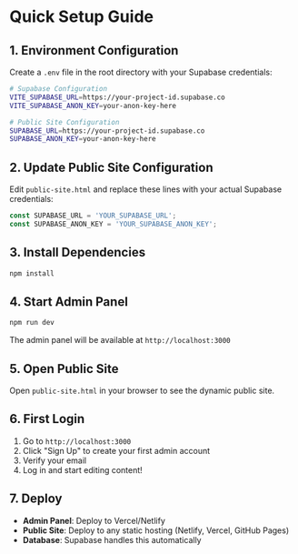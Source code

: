 # Quick Setup Guide

## 1. Environment Configuration

Create a `.env` file in the root directory with your Supabase credentials:

```bash
# Supabase Configuration
VITE_SUPABASE_URL=https://your-project-id.supabase.co
VITE_SUPABASE_ANON_KEY=your-anon-key-here

# Public Site Configuration
SUPABASE_URL=https://your-project-id.supabase.co
SUPABASE_ANON_KEY=your-anon-key-here
```

## 2. Update Public Site Configuration

Edit `public-site.html` and replace these lines with your actual Supabase credentials:

```javascript
const SUPABASE_URL = 'YOUR_SUPABASE_URL';
const SUPABASE_ANON_KEY = 'YOUR_SUPABASE_ANON_KEY';
```

## 3. Install Dependencies

```bash
npm install
```

## 4. Start Admin Panel

```bash
npm run dev
```

The admin panel will be available at `http://localhost:3000`

## 5. Open Public Site

Open `public-site.html` in your browser to see the dynamic public site.

## 6. First Login

1. Go to `http://localhost:3000`
2. Click "Sign Up" to create your first admin account
3. Verify your email
4. Log in and start editing content!

## 7. Deploy

- **Admin Panel**: Deploy to Vercel/Netlify
- **Public Site**: Deploy to any static hosting (Netlify, Vercel, GitHub Pages)
- **Database**: Supabase handles this automatically
